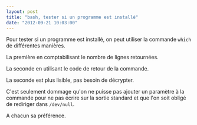 ```yaml
---
layout: post
title: "bash, tester si un programme est installé"
date: "2012-09-21 10:03:00"
---
```

Pour tester si un programme est installé, on peut utiliser la commande `which`
de différentes manières.

La première en comptabilisant le nombre de lignes retournées.

<script src="http://pastebin.com/embed_js.php?i=zYiQWwVn"></script>

La seconde en utilisant le code de retour de la commande.

<script src="http://pastebin.com/embed_js.php?i=cU9AC5Qy"></script>

<div style="overflow:hidden; height:0;">which, apt-get install, sudo</div>
La seconde est plus lisible, pas besoin de décrypter. 

C'est seulement dommage qu'on ne puisse pas ajouter un paramètre à la commande pour ne pas écrire sur la sortie standard et que l'on soit obligé de rediriger dans `/dev/null`.

A chacun sa préférence. 
